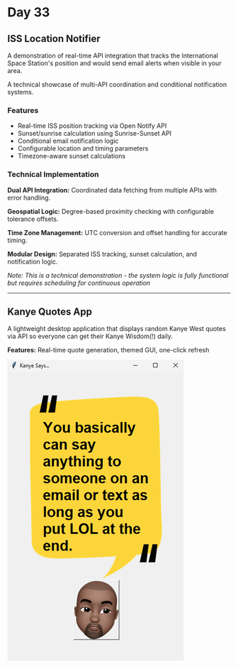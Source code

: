 # Day 33

## ISS Location Notifier

A demonstration of real-time API integration that tracks the International Space Station's position and would send email alerts when visible in your area.

A technical showcase of multi-API coordination and conditional notification systems.

### Features

- Real-time ISS position tracking via Open Notify API
- Sunset/sunrise calculation using Sunrise-Sunset API  
- Conditional email notification logic
- Configurable location and timing parameters
- Timezone-aware sunset calculations

### Technical Implementation

**Dual API Integration:** Coordinated data fetching from multiple APIs with error handling.

**Geospatial Logic:** Degree-based proximity checking with configurable tolerance offsets.

**Time Zone Management:** UTC conversion and offset handling for accurate timing.

**Modular Design:** Separated ISS tracking, sunset calculation, and notification logic.

*Note: This is a technical demonstration - the system logic is fully functional but requires scheduling for continuous operation*

---

## Kanye Quotes App

A lightweight desktop application that displays random Kanye West quotes via API so everyone can get their Kanye Wisdom(!) daily.

**Features:** Real-time quote generation, themed GUI, one-click refresh

![Kanye Quotes App](kanye_quotes_app/images/kanyeQuotes.png)
